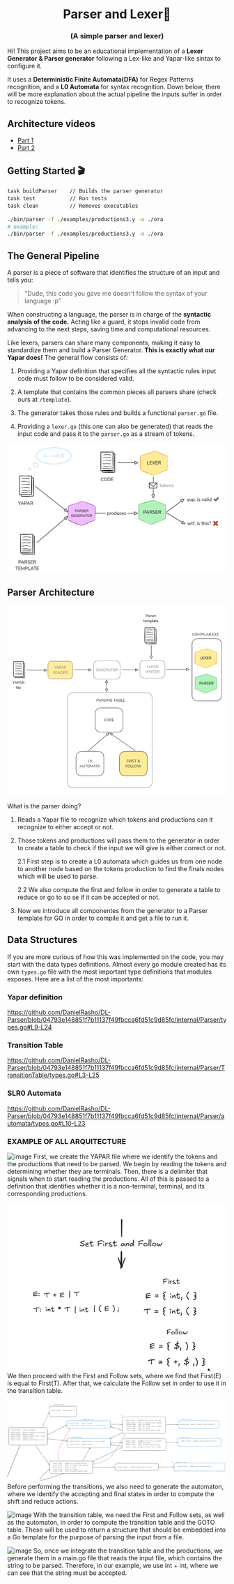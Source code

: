 <h1 align="center">Parser and Lexer🚀</h1>
<h3 align="center">(A simple parser and lexer)</h3>

Hi! This project aims to be an educational implementation of a **Lexer Generator & Parser generator** following a Lex-like and Yapar-like sintax to configure it. 

It uses a **Deterministic Finite Automata(DFA)** for Regex Patterns recognition, and a **L0 Automata** for syntax recognition. Down below, there will be more explanation about the actual pipeline the inputs suffer in order to recognize tokens.

## Architecture videos
- [Part 1](https://youtu.be/WDLBOrFDXdQ)
- [Part 2](https://www.youtube.com/watch?v=fDSfsjr2_4I)

## Getting Started 🎬

```bash
task buildParser    // Builds the parser generator
task test           // Run tests
task clean          // Removes executables
```

```bash
./bin/parser -f ./examples/productions3.y -o ./ora
# example:
./bin/parser -f ./examples/productions3.y -o ./ora
```

## The General Pipeline
A parser is a piece of software that identifies the structure of an input and tells you:

> "Dude, this code you gave me doesn't follow the syntax of your language :p"

When constructing a language, the parser is in charge of the **syntactic analysis of the code.** Acting like a guard, it stops invalid code from advancing to the next steps, saving time and computational resources.

Like lexers, parsers can share many components, making it easy to standardize them and build a Parser Generator. **This is exactly what our Yapar does!** The general flow consists of:

1. Providing a Yapar definition that specifies all the syntactic rules input code must follow to be considered valid.

2. A template that contains the common pieces all parsers share (check ours at `/template`).

3. The generator takes those rules and builds a functional `parser.go` file.

4. Providing a `lexer.go` (this one can also be generated) that reads the input code and pass it to the `parser.go` as a stream of tokens.

![](./pictures/parserPipeline.png)


## Parser Architecture


![](./pictures/parserArchitecture.png)

What is the parser doing?

1. Reads a Yapar file to recognize which tokens and productions can it recognize to either accept or not. 

2.  Those tokens and productions will pass them to the generator in order to create a table to check if the input we will give is either correct or not.  

    2.1 First step is to create a L0 automata which guides us from one node to another node based on the tokens production to find the finals nodes which will be used to parse. 

    2.2 We also compute the first and follow in order to generate a table to reduce or go to so se if it can be accepted or not. 

3. Now we introduce all componentes from the generator to a Parser template for GO in order to compile it and get a file to run it. 


## Data Structures

If you are more curious of how this was implemented on the code, you may start with the data types definitions. Almost every go module created has its own `types.go` file with the most important type definitions that modules exposes. Here are a list of the most importants:

### Yapar definition
https://github.com/DanielRasho/DL-Parser/blob/04793e148851f7b11137f49fbcca6fd51c9d85fc/internal/Parser/types.go#L9-L24

### Transition Table

https://github.com/DanielRasho/DL-Parser/blob/04793e148851f7b11137f49fbcca6fd51c9d85fc/internal/Parser/TransitionTable/types.go#L3-L25

### SLR0 Automata

https://github.com/DanielRasho/DL-Parser/blob/04793e148851f7b11137f49fbcca6fd51c9d85fc/internal/Parser/automata/types.go#L10-L23

### EXAMPLE OF ALL ARQUITECTURE
![image](https://github.com/user-attachments/assets/f75813fe-cb3a-46b8-a7d0-85f5e71a192b)
First, we create the YAPAR file where we identify the tokens and the productions that need to be parsed. We begin by reading the tokens and determining whether they are terminals. Then, there is a delimiter that signals when to start reading the productions. All of this is passed to a definition that identifies whether it is a non-terminal, terminal, and its corresponding productions.

![image](https://github.com/DanielRasho/DL-Parser/blob/main/pictures/First_Follow.png)
We then proceed with the First and Follow sets, where we find that First(E) is equal to First(T). After that, we calculate the Follow set in order to use it in the transition table.

![image](https://github.com/DanielRasho/DL-Parser/blob/main/pictures/Automata.png)
Before performing the transitions, we also need to generate the automaton, where we identify the accepting and final states in order to compute the shift and reduce actions.

![image](https://github.com/user-attachments/assets/dbf329d0-e132-4a36-a4e5-cb23d5669668)
With the transition table, we need the First and Follow sets, as well as the automaton, in order to compute the transition table and the GOTO table. These will be used to return a structure that should be embedded into a Go template for the purpose of parsing the input from a file.

![image](https://github.com/user-attachments/assets/b6460113-f9c8-4bc6-90f6-dd85c9ea5709)
So, once we integrate the transition table and the productions, we generate them in a main.go file that reads the input file, which contains the string to be parsed. Therefore, in our example, we use int + int, where we can see that the string must be accepted.


